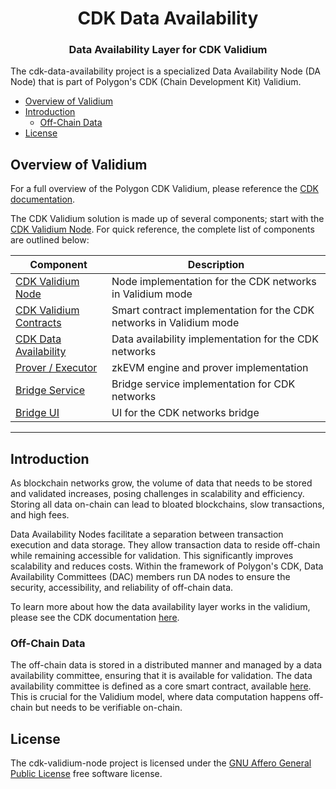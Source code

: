 <div align="center">
<h1>CDK Data Availability</h1>
<h3>Data Availability Layer for CDK Validium</h3>

</div>

<p align="left">
  The cdk-data-availability project is a specialized Data Availability Node (DA Node) that is part of Polygon's CDK (Chain Development Kit) Validium.
</p>

<!-- TOC -->

- [Overview of Validium](#overview-of-validium)
- [Introduction](#introduction)
    - [Off-Chain Data](#off-chain-data)
- [License](#license)

## Overview of Validium

For a full overview of the Polygon CDK Validium, please reference the [CDK documentation](https://wiki.polygon.technology/docs/cdk/).

The CDK Validium solution is made up of several components; start with the [CDK Validium Node](https://github.com/0xPolygon/cdk-validium-node). For quick reference, the complete list of components are outlined below:

| Component                                                                     | Description                                                          |
| ----------------------------------------------------------------------------- | -------------------------------------------------------------------- |
| [CDK Validium Node](https://github.com/0xPolygon/cdk-validium-node)           | Node implementation for the CDK networks in Validium mode            |
| [CDK Validium Contracts](https://github.com/0xPolygon/cdk-validium-contracts) | Smart contract implementation for the CDK networks in Validium mode |
| [CDK Data Availability](https://github.com/0xPolygon/cdk-data-availability)   | Data availability implementation for the CDK networks          |
| [Prover / Executor](https://github.com/0xPolygonHermez/zkevm-prover)          | zkEVM engine and prover implementation                               |
| [Bridge Service](https://github.com/0xPolygonHermez/zkevm-bridge-service)     | Bridge service implementation for CDK networks                       |
| [Bridge UI](https://github.com/0xPolygonHermez/zkevm-bridge-ui)               | UI for the CDK networks bridge                                       |

---

## Introduction

As blockchain networks grow, the volume of data that needs to be stored and validated increases, posing challenges in scalability and efficiency. Storing all data on-chain can lead to bloated blockchains, slow transactions, and high fees.

Data Availability Nodes facilitate a separation between transaction execution and data storage. They allow transaction data to reside off-chain while remaining accessible for validation. This significantly improves scalability and reduces costs. Within the framework of Polygon's CDK, Data Availability Committees (DAC) members run DA nodes to ensure the security, accessibility, and reliability of off-chain data.

To learn more about how the data availability layer works in the validium, please see the CDK documentation [here](https://wiki.polygon.technology/docs/cdk/dac-overview/).

### Off-Chain Data

The off-chain data is stored in a distributed manner and managed by a data availability committee, ensuring that it is available for validation. The data availability committee is defined as a core smart contract, available [here](https://github.com/0xPolygon/cdk-validium-contracts/blob/main/contracts/CDKDataCommittee.sol). This is crucial for the Validium model, where data computation happens off-chain but needs to be verifiable on-chain.

## License

The cdk-validium-node project is licensed under the [GNU Affero General Public License](LICENSE) free software license.
